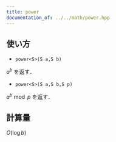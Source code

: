 ```yaml
---
title: power
documentation_of: ../../math/power.hpp
---
```


## 使い方
- `power<S>(S a,S b)`

$a^{b}$ を返す．

- `power<S>(S a,S b,S p)`

$a^{b} \bmod p$ を返す．

## 計算量
$O(\log b)$
